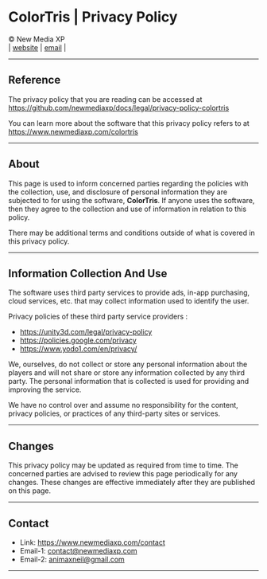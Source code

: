 # ColorTris | Privacy Policy

&copy; New Media XP  
|
[website](https://www.newmediaxp.com)
|
[email](mailto:contact@newmediaxp.com)
|

---

## Reference

The privacy policy that you are reading can be accessed at https://github.com/newmediaxp/docs/legal/privacy-policy-colortris

You can learn more about the software that this privacy policy refers to at https://www.newmediaxp.com/colortris

---

## About

This page is used to inform concerned parties regarding the policies with the collection, use, and disclosure of personal information they are subjected to for using the software, **ColorTris**. If anyone uses the software, then they agree to the collection and use of information in relation to this policy.

There may be additional terms and conditions outside of what is covered in this privacy policy.

---

## Information Collection And Use

The software uses third party services to provide ads, in-app purchasing, cloud services, etc. that may collect information used to identify the user.

Privacy policies of these third party service providers :

* https://unity3d.com/legal/privacy-policy
* https://policies.google.com/privacy
* https://www.yodo1.com/en/privacy/

We, ourselves, do not collect or store any personal information about the players and will not share or store any information collected by any third party. The personal information that is collected is used for providing and improving the service.

We have no control over and assume no responsibility for the content, privacy policies, or practices of any third-party sites or services.

---

## Changes

This privacy policy may be updated as required from time to time. The concerned parties are advised to review this page periodically for any changes. These changes are effective immediately after they are published on this page.

---

## Contact

* Link: https://www.newmediaxp.com/contact
* Email-1: contact@newmediaxp.com
* Email-2: animaxneil@gmail.com

---
